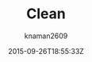 ---
title: "Clean"
github: https://github.com/knaman2609/clean
demo: http://knaman2609.github.io/clean/
author: knaman2609

ssg:
  - Jekyll
cms:
  - No Cms
date: 2015-09-26T18:55:33Z
github_branch: master
description: "A clean jekyll theme."
---